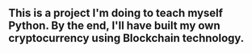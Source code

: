 ## This is a project I'm doing to teach myself Python. By the end, I'll have built my own cryptocurrency using Blockchain technology. 